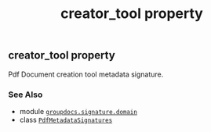 ﻿---
title: creator_tool property
second_title: GroupDocs.Signature for Python via .NET API References
description: 
type: docs
url: /python-net/groupdocs.signature.domain/pdfmetadatasignatures/creator_tool/
is_root: false
weight: 60
---

## creator_tool property


Pdf Document creation tool metadata signature.

### See Also
* module [`groupdocs.signature.domain`](../../)
* class [`PdfMetadataSignatures`](/signature/python-net/groupdocs.signature.domain/pdfmetadatasignatures)
